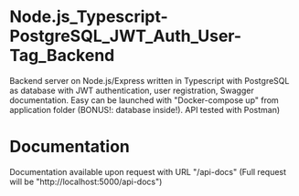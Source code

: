 # Node.js_Typescript-PostgreSQL_JWT_Auth_User-Tag_Backend
Backend server on Node.js/Express written in Typescript with PostgreSQL as database with JWT authentication, user registration, Swagger documentation. Easy can be launched with "Docker-compose up" from application folder (BONUS!: database inside!). API tested with Postman)
# Documentation 
Documentation available upon request with URL "/api-docs" (Full request will be "http://localhost:5000/api-docs")
